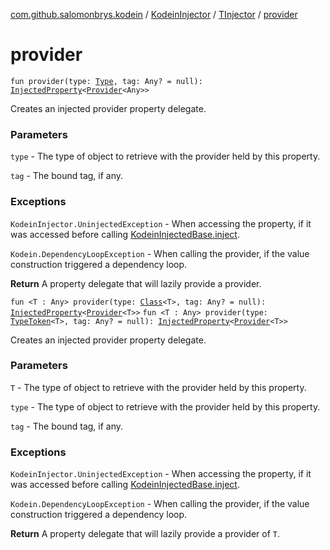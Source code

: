 [com.github.salomonbrys.kodein](../../index.md) / [KodeinInjector](../index.md) / [TInjector](index.md) / [provider](.)

# provider

`fun provider(type: `[`Type`](http://docs.oracle.com/javase/6/docs/api/java/lang/reflect/Type.html)`, tag: Any? = null): `[`InjectedProperty`](../../-injected-property/index.md)`<`[`Provider`](../../-provider.md)`<Any>>`

Creates an injected provider property delegate.

### Parameters

`type` - The type of object to retrieve with the provider held by this property.

`tag` - The bound tag, if any.

### Exceptions

`KodeinInjector.UninjectedException` - When accessing the property, if it was accessed before calling [KodeinInjectedBase.inject](../../-kodein-injected-base/inject.md).

`Kodein.DependencyLoopException` - When calling the provider, if the value construction triggered a dependency loop.

**Return**
A property delegate that will lazily provide a provider.

`fun <T : Any> provider(type: `[`Class`](http://docs.oracle.com/javase/6/docs/api/java/lang/Class.html)`<T>, tag: Any? = null): `[`InjectedProperty`](../../-injected-property/index.md)`<`[`Provider`](../../-provider.md)`<T>>`
`fun <T : Any> provider(type: `[`TypeToken`](../../-type-token/index.md)`<T>, tag: Any? = null): `[`InjectedProperty`](../../-injected-property/index.md)`<`[`Provider`](../../-provider.md)`<T>>`

Creates an injected provider property delegate.

### Parameters

`T` - The type of object to retrieve with the provider held by this property.

`type` - The type of object to retrieve with the provider held by this property.

`tag` - The bound tag, if any.

### Exceptions

`KodeinInjector.UninjectedException` - When accessing the property, if it was accessed before calling [KodeinInjectedBase.inject](../../-kodein-injected-base/inject.md).

`Kodein.DependencyLoopException` - When calling the provider, if the value construction triggered a dependency loop.

**Return**
A property delegate that will lazily provide a provider of `T`.


